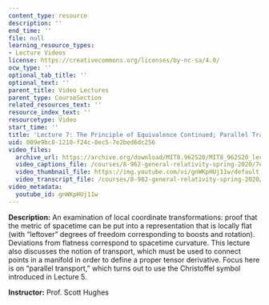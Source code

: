 ```yaml
---
content_type: resource
description: ''
end_time: ''
file: null
learning_resource_types:
- Lecture Videos
license: https://creativecommons.org/licenses/by-nc-sa/4.0/
ocw_type: ''
optional_tab_title: ''
optional_text: ''
parent_title: Video Lectures
parent_type: CourseSection
related_resources_text: ''
resource_index_text: ''
resourcetype: Video
start_time: ''
title: 'Lecture 7: The Principle of Equivalence Continued; Parallel Transport'
uid: 009e9bc8-1210-f24c-8ec5-7e2bed6dc256
video_files:
  archive_url: https://archive.org/download/MIT8.962S20/MIT8_962S20_lec07_300k.mp4
  video_captions_file: /courses/8-962-general-relativity-spring-2020/7e3e9263c6f8534fa336814b705e16b1_gnWKpHUj11w.vtt
  video_thumbnail_file: https://img.youtube.com/vi/gnWKpHUj11w/default.jpg
  video_transcript_file: /courses/8-962-general-relativity-spring-2020/5ceefe9356be954268527b93f35628a9_gnWKpHUj11w.pdf
video_metadata:
  youtube_id: gnWKpHUj11w
---
```


**Description:** An examination of local coordinate transformations: proof that the metric of spacetime can be put into a representation that is locally flat (with “leftover” degrees of freedom corresponding to boosts and rotation). Deviations from flatness correspond to spacetime curvature. This lecture also discusses the notion of transport, which must be used to connect points in a manifold in order to define a proper tensor derivative. Focus here is on “parallel transport,” which turns out to use the Christoffel symbol introduced in Lecture 5.

**Instructor:** Prof. Scott Hughes

